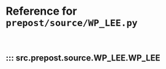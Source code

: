 # Reference for `prepost/source/WP_LEE.py`

<br>

## ::: src.prepost.source.WP_LEE.WP_LEE

<br><br>
